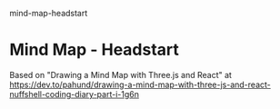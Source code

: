 mind-map-headstart
# Mind Map - Headstart

Based on "Drawing a Mind Map with Three.js and React" at https://dev.to/pahund/drawing-a-mind-map-with-three-js-and-react-nuffshell-coding-diary-part-i-1g6n

